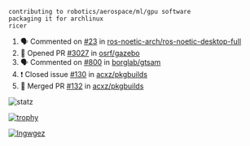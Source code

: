 ```
contributing to robotics/aerospace/ml/gpu software
packaging it for archlinux
ricer
```

<!--START_SECTION:activity-->
1. 🗣 Commented on [#23](https://github.com/ros-noetic-arch/ros-noetic-desktop-full/issues/23) in [ros-noetic-arch/ros-noetic-desktop-full](https://github.com/ros-noetic-arch/ros-noetic-desktop-full)
2. 💪 Opened PR [#3027](https://github.com/osrf/gazebo/pull/3027) in [osrf/gazebo](https://github.com/osrf/gazebo)
3. 🗣 Commented on [#800](https://github.com/borglab/gtsam/issues/800) in [borglab/gtsam](https://github.com/borglab/gtsam)
4. ❗️ Closed issue [#130](https://github.com/acxz/pkgbuilds/issues/130) in [acxz/pkgbuilds](https://github.com/acxz/pkgbuilds)
5. 🎉 Merged PR [#132](https://github.com/acxz/pkgbuilds/pull/132) in [acxz/pkgbuilds](https://github.com/acxz/pkgbuilds)
<!--END_SECTION:activity-->


![statz](https://github-readme-stats.vercel.app/api?username=acxz&include_all_commits=true&show_icons=true)

[![trophy](https://github-profile-trophy.vercel.app/?username=acxz)](https://github.com/ryo-ma/github-profile-trophy)

[![lngwgez](https://github-readme-stats.vercel.app/api/top-langs/?username=acxz&layout=compact)](https://github.com/acxz/github-readme-stats)


<!--
**acxz/acxz** is a ✨ _special_ ✨ repository because its `README.md` (this file) appears on your GitHub profile.

Here are some ideas to get you started:

- 🔭 I’m currently working on ...
- 🌱 I’m currently learning ...
- 👯 I’m looking to collaborate on ...
- 🤔 I’m looking for help with ...
- 💬 Ask me about ...
- 📫 How to reach me: ...
- 😄 Pronouns: ...
- ⚡ Fun fact: ...
-->
